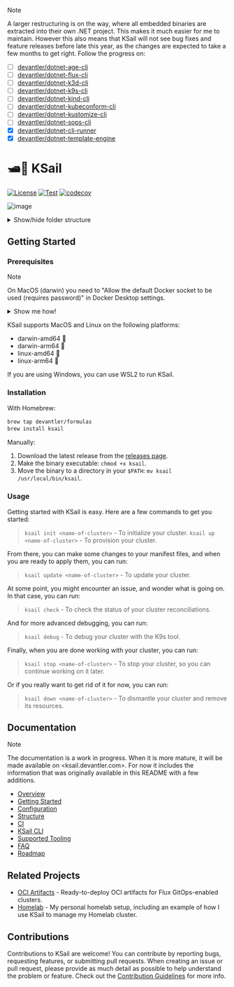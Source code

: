 > [!NOTE]
> A larger restructuring is on the way, where all embedded binaries are extracted into their own .NET project. This makes it much easier for me to maintain. However this also means that KSail will not see bug fixes and feature releases before late this year, as the changes are expected to take a few months to get right.
> Follow the progress on:
>
> - [ ] [devantler/dotnet-age-cli](https://github.com/devantler/dotnet-age-cli)
> - [ ] [devantler/dotnet-flux-cli](https://github.com/devantler/dotnet-flux-cli)
> - [ ] [devantler/dotnet-k3d-cli](https://github.com/devantler/dotnet-k3d-cli)
> - [ ] [devantler/dotnet-k9s-cli](https://github.com/devantler/dotnet-k9s-cli)
> - [ ] [devantler/dotnet-kind-cli](https://github.com/devantler/dotnet-kind-cli)
> - [ ] [devantler/dotnet-kubeconform-cli](https://github.com/devantler/dotnet-kubeconform-cli)
> - [ ] [devantler/dotnet-kustomize-cli](https://github.com/devantler/dotnet-kustomize-cli)
> - [ ] [devantler/dotnet-sops-cli](https://github.com/devantler/dotnet-sops-cli)
> - [x] [devantler/dotnet-cli-runner](https://github.com/devantler/dotnet-cli-runner)
> - [x] [devantler/dotnet-template-engine](https://github.com/devantler/dotnet-template-engine)

# 🛥️🐳 KSail

[![License](https://img.shields.io/badge/License-Apache_2.0-blue.svg)](https://opensource.org/licenses/Apache-2.0)
[![Test](https://github.com/devantler/ksail/actions/workflows/test.yaml/badge.svg?branch=main)](https://github.com/devantler/ksail/actions/workflows/test.yaml)
[![codecov](https://codecov.io/gh/devantler/ksail/graph/badge.svg?token=DNEO90PfNR)](https://codecov.io/gh/devantler/ksail)

![image](https://github.com/devantler/ksail/assets/26203420/2c4596bd-68e5-438f-9a8b-0626bb44f353)

<details>
  <summary>Show/hide folder structure</summary>

<!-- readme-tree start -->
```
.
├── .github
│   └── workflows
├── .vscode
├── docs
│   └── images
├── scripts
├── src
│   └── KSail
│       ├── Arguments
│       ├── CLIWrappers
│       ├── Commands
│       │   ├── Check
│       │   │   └── Handlers
│       │   ├── Debug
│       │   │   └── Handlers
│       │   ├── Down
│       │   │   ├── Handlers
│       │   │   └── Options
│       │   ├── Init
│       │   │   ├── Generators
│       │   │   └── Handlers
│       │   ├── Lint
│       │   │   └── Handlers
│       │   ├── List
│       │   │   └── Handlers
│       │   ├── Root
│       │   │   └── Handlers
│       │   ├── SOPS
│       │   │   ├── Handlers
│       │   │   └── Options
│       │   ├── Start
│       │   │   └── Handlers
│       │   ├── Stop
│       │   │   └── Handlers
│       │   ├── Up
│       │   │   ├── Handlers
│       │   │   └── Options
│       │   └── Update
│       │       ├── Handlers
│       │       └── Options
│       ├── Enums
│       ├── Extensions
│       ├── Models
│       │   ├── K3d
│       │   ├── KSail
│       │   ├── Kubernetes
│       │   │   └── FluxKustomization
│       │   └── SOPS
│       ├── Options
│       ├── Provisioners
│       │   ├── ContainerEngine
│       │   ├── ContainerOrchestrator
│       │   ├── GitOps
│       │   ├── KubernetesDistribution
│       │   └── SecretManager
│       └── assets
│           ├── binaries
│           └── templates
│               ├── k3d
│               ├── kubernetes
│               └── sops
└── tests
    └── KSail.Tests.Integration
        ├── Commands
        │   ├── Check
        │   ├── Debug
        │   ├── Down
        │   ├── Lint
        │   ├── List
        │   ├── Root
        │   ├── SOPS
        │   ├── Up
        │   └── Update
        └── TestUtils

74 directories
```
<!-- readme-tree end -->

</details>

## Getting Started

### Prerequisites

> [!NOTE]
> On MacOS (darwin) you need to "Allow the default Docker socket to be used (requires password)" in Docker Desktop settings.
>
> <details><summary>Show me how!</summary>
>
> ![Enable Docker Socket in Docker Desktop](docs/images/enable-docker-socket-in-docker-desktop.png)
>
> </details>

KSail supports MacOS and Linux on the following platforms:

- darwin-amd64 
- darwin-arm64 
- linux-amd64 🐧
- linux-arm64 🐧

If you are using Windows, you can use WSL2 to run KSail.

### Installation

With Homebrew:

```sh
brew tap devantler/formulas
brew install ksail
```

Manually:

1. Download the latest release from the [releases page](https://github.com/devantler/ksail/releases).
2. Make the binary executable: `chmod +x ksail`.
3. Move the binary to a directory in your `$PATH`: `mv ksail /usr/local/bin/ksail`.

### Usage

Getting started with KSail is easy. Here are a few commands to get you started:

> `ksail init <name-of-cluster>` - To initialize your cluster.
> `ksail up <name-of-cluster>` - To provision your cluster.

From there, you can make some changes to your manifest files, and when you are ready to apply them, you can run:

>`ksail update <name-of-cluster>` - To update your cluster.

At some point, you might encounter an issue, and wonder what is going on. In that case, you can run:

> `ksail check` - To check the status of your cluster reconciliations.

And for more advanced debugging, you can run:

> `ksail debug` - To debug your cluster with the K9s tool.

Finally, when you are done working with your cluster, you can run:

> `ksail stop <name-of-cluster>` - To stop your cluster, so you can continue working on it later.

Or if you really want to get rid of it for now, you can run:

> `ksail down <name-of-cluster>` - To dismantle your cluster and remove its resources.

## Documentation

> [!NOTE]
> The documentation is a work in progress. When it is more mature, it will be made available on <ksail.devantler.com>.
> For now it includes the information that was originally available in this README with a few additions.

- [Overview](./docs/0-overview.md)
- [Getting Started](./docs/1-getting-started.md)
- [Configuration](./docs/2-configuration.md)
- [Structure](./docs/3-structure.md)
- [CI](./docs/4-ci.md)
- [KSail CLI](./docs/5-ksail-cli.md)
- [Supported Tooling](./docs/6-supported-tooling.md)
- [FAQ](./docs/7-faq.md)
- [Roadmap](./docs/8-roadmap.md)

## Related Projects

- [OCI Artifacts](https://github.com/devantler/oci-artifacts) - Ready-to-deploy OCI artifacts for Flux GitOps-enabled clusters.
- [Homelab](https://github.com/devantler/homelab) - My personal homelab setup, including an example of how I use KSail to manage my Homelab cluster.

## Contributions

Contributions to KSail are welcome! You can contribute by reporting bugs, requesting features, or submitting pull requests. When creating an issue or pull request, please provide as much detail as possible to help understand the problem or feature. Check out the [Contribution Guidelines](https://github.com/devantler/ksail/blob/main/CONTRIBUTING.md) for more info.
